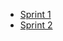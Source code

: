 - [Sprint 1](https://www.youtube.com/watch?v=1x6Tlcdi41I)
- [Sprint 2](https://youtu.be/d2OxIm9v59Y)
